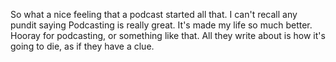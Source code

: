 So what a nice feeling that a podcast started all that. I can't recall any pundit saying Podcasting is really great. It's made my life so much better. Hooray for podcasting, or something like that. All they write about is how it's going to die, as if they have a clue.
